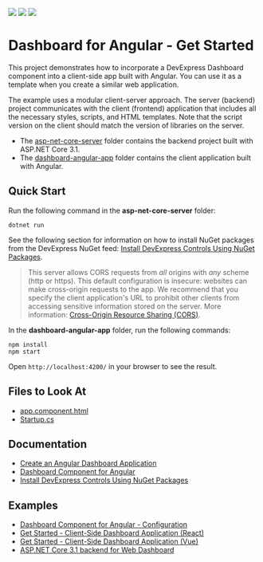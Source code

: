 <!-- default badges list -->
![](https://img.shields.io/endpoint?url=https://codecentral.devexpress.com/api/v1/VersionRange/199031557/21.2.2%2B)
[![](https://img.shields.io/badge/Open_in_DevExpress_Support_Center-FF7200?style=flat-square&logo=DevExpress&logoColor=white)](https://supportcenter.devexpress.com/ticket/details/T828585)
[![](https://img.shields.io/badge/📖_How_to_use_DevExpress_Examples-e9f6fc?style=flat-square)](https://docs.devexpress.com/GeneralInformation/403183)
<!-- default badges end -->

# Dashboard for Angular - Get Started

This project demonstrates how to incorporate a DevExpress Dashboard component into a client-side app built with Angular. You can use it as a template when you create a similar web application.

The example uses a modular client-server approach. The server (backend) project communicates with the client (frontend) application that includes all the necessary styles, scripts, and HTML templates. Note that the script version on the client should match the version of libraries on the server.

- The [asp-net-core-server](asp-net-core-server) folder contains the backend project built with ASP.NET Core 3.1.
- The [dashboard-angular-app](dashboard-angular-app) folder contains the client application built with Angular.

## Quick Start

Run the following command in the **asp-net-core-server** folder:

```
dotnet run
```

See the following section for information on how to install NuGet packages from the DevExpress NuGet feed: [Install DevExpress Controls Using NuGet Packages](https://docs.devexpress.com/GeneralInformation/115912/installation/install-devexpress-controls-using-nuget-packages).

> This server allows CORS requests from _all_ origins with _any_ scheme (http or https). This default configuration is insecure: websites can make cross-origin requests to the app. We recommend that you specify the client application's URL to prohibit other clients from accessing sensitive information stored on the server. More information: [Cross-Origin Resource Sharing (CORS)](https://docs.devexpress.com/Dashboard/400709).

In the **dashboard-angular-app** folder, run the following commands:

```
npm install
npm start
```

Open ```http://localhost:4200/``` in your browser to see the result.

<!-- default file list -->
## Files to Look At

* [app.component.html](./dashboard-angular-app/src/app/app.component.html)
* [Startup.cs](./asp-net-core-server/Startup.cs)
<!-- default file list end -->

## Documentation

- [Create an Angular Dashboard Application](https://docs.devexpress.com/Dashboard/400322)
- [Dashboard Component for Angular](https://docs.devexpress.com/Dashboard/401976)
- [Install DevExpress Controls Using NuGet Packages](https://docs.devexpress.com/GeneralInformation/115912/installation/install-devexpress-controls-using-nuget-packages)

## Examples
- [Dashboard Component for Angular - Configuration](https://github.com/DevExpress-Examples/dashboard-angular-example)
- [Get Started - Client-Side Dashboard Application (React)](https://github.com/DevExpress-Examples/dashboard-react-app)
- [Get Started - Client-Side Dashboard Application (Vue)](https://github.com/DevExpress-Examples/dashboard-vue-app)
- [ASP.NET Core 3.1 backend for Web Dashboard](https://github.com/DevExpress-Examples/asp-net-core-dashboard-backend)
